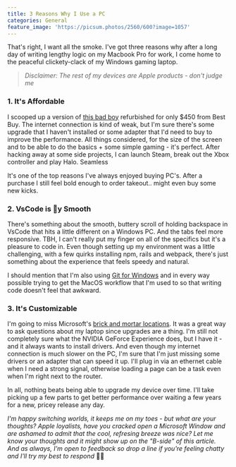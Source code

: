 ```yaml
---
title: 3 Reasons Why I Use a PC
categories: General
feature_image: 'https://picsum.photos/2560/600?image=1057'
---
```


That's right, I want all the smoke. I've got three reasons why after a long day of writing lengthy logic on my Macbook Pro for work, I come home to the peaceful clickety-clack of my Windows gaming laptop.

 <!-- more -->

> _Disclaimer: The rest of my devices are Apple products - don't judge me_

### 1. It's Affordable

I scooped up a version of [this bad boy][windows_laptop] refurbished for only \$450 from Best Buy. The internet connection is kind of weak, but I'm sure there's some upgrade that I haven't installed or some adapter that I'd need to buy to improve the performance. All things considered, for the size of the screen and to be able to do the basics + some simple gaming - it's perfect. After hacking away at some side projects, I can launch Steam, break out the Xbox controller and play Halo. Seamless

It's one of the top reasons I've always enjoyed buying PC's. After a purchase I still feel bold enough to order takeout.. might even buy some new kicks.

### 2. VsCode is 🧈y Smooth

There's something about the smooth, buttery scroll of holding backspace in VsCode that hits a little different on a Windows PC. And the tabs feel more responsive. TBH, I can't really put my finger on all of the specifics but it's a pleasure to code in. Even though setting up my environment was a little challenging, with a few quirks installing npm, rails and webpack, there's just something about the experience that feels speedy and natural.

I should mention that I'm also using [Git for Windows][git] and in every way possible trying to get the MacOS workflow that I'm used to so that writing code doesn't feel that awkward.

### 3. It's Customizable

I'm going to miss Microsoft's [brick and mortar locations][ms_stores_closing]. It was a great way to ask questions about my laptop since upgrades are a thing. I'm still not completely sure what the NVIDIA GeForce Experience does, but I have it - and it always wants to install drivers. And even though my internet connection is much slower on the PC, I'm sure that I'm just missing some drivers or an adapter that can speed it up. I'll plug in via an ethernet cable when I need a strong signal, otherwise loading a page can be a task even when I'm right next to the router.

In all, nothing beats being able to upgrade my device over time. I'll take picking up a few parts to get better performance over waiting a few years for a new, pricey release any day.

_I'm happy switching worlds, it keeps me on my toes - but what are your thoughts? Apple loyalists, have you cracked open a Microsoft Window and are ashamed to admit that the cool, refresing breeze was nice? Let me know your thoughts and it might show up on the "B-side" of this article. And as always, I'm open to feedback so drop a line if you're feeling chatty and I'll try my best to respond_ ✌🏾

<!-- LINKS -->

[git]: https://git-scm.com/download/win
[ms_stores_closing]: https://www.theverge.com/2020/6/26/21297400/microsoft-retail-stores-closing-cities-open
[windows_laptop]: https://www.officedepot.com/a/products/4941431/TUF-TUF505DU-EB74-156-Gaming-Notebook/?cm_mmc=Affiliates-_-CJ-_-3691842-_-13474833&utm_medium=affiliate&cjevent=5c73444b158a11eb806200c50a240611&siteid=CJ_13474833_5735146_s16034969533535gb0a52421&utm_source=cj&utm_campaign=ODOMX%20Google%20Feed_Hatch%20BV
